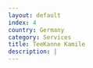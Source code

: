 ```yaml
---
layout: default
index: 4
country: Germany
category: Services
title: TeeKanne Kamile
description: |
---
```

